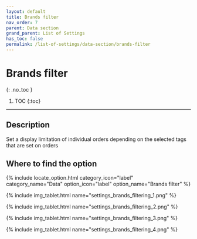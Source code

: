 ```yaml
---
layout: default
title: Brands filter
nav_order: 7
parent: Data section
grand_parent: List of Settings
has_toc: false
permalink: /list-of-settings/data-section/brands-filter
---
```


# Brands filter
{: .no_toc }

1. TOC
{:toc}

---

## Description
Set a display limitation of individual orders depending on the selected tags that are set on orders

## Where to find the option
{% include locate_option.html category_icon="label" category_name="Data" option_icon="label" option_name="Brands filter" %}

{% include img_tablet.html name="settings_brands_filtering_1.png" %}

{% include img_tablet.html name="settings_brands_filtering_2.png" %}

{% include img_tablet.html name="settings_brands_filtering_3.png" %}

{% include img_tablet.html name="settings_brands_filtering_4.png" %}